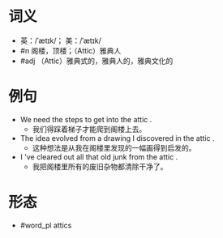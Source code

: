 # 词义
- 英：/ˈætɪk/； 美：/ˈætɪk/
- #n 阁楼，顶楼；（Attic）雅典人
- #adj （Attic）雅典式的，雅典人的，雅典文化的
# 例句
- We need the steps to get into the attic .
	- 我们得踩着梯子才能爬到阁楼上去。
- The idea evolved from a drawing I discovered in the attic .
	- 这种想法是从我在阁楼里发现的一幅画得到启发的。
- I 've cleared out all that old junk from the attic .
	- 我把阁楼里所有的废旧杂物都清除干净了。
# 形态
- #word_pl attics
